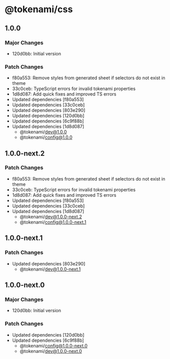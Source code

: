 # @tokenami/css

## 1.0.0

### Major Changes

- 120d0bb: Initial version

### Patch Changes

- f80a553: Remove styles from generated sheet if selectors do not exist in theme
- 33c0ceb: TypeScript errors for invalid tokenami properties
- 1d8d087: Add quick fixes and improved TS errors
- Updated dependencies [f80a553]
- Updated dependencies [33c0ceb]
- Updated dependencies [803e290]
- Updated dependencies [120d0bb]
- Updated dependencies [6c9f88b]
- Updated dependencies [1d8d087]
  - @tokenami/dev@1.0.0
  - @tokenami/config@1.0.0

## 1.0.0-next.2

### Patch Changes

- f80a553: Remove styles from generated sheet if selectors do not exist in theme
- 33c0ceb: TypeScript errors for invalid tokenami properties
- 1d8d087: Add quick fixes and improved TS errors
- Updated dependencies [f80a553]
- Updated dependencies [33c0ceb]
- Updated dependencies [1d8d087]
  - @tokenami/dev@1.0.0-next.2
  - @tokenami/config@1.0.0-next.1

## 1.0.0-next.1

### Patch Changes

- Updated dependencies [803e290]
  - @tokenami/dev@1.0.0-next.1

## 1.0.0-next.0

### Major Changes

- 120d0bb: Initial version

### Patch Changes

- Updated dependencies [120d0bb]
- Updated dependencies [6c9f88b]
  - @tokenami/config@1.0.0-next.0
  - @tokenami/dev@1.0.0-next.0

